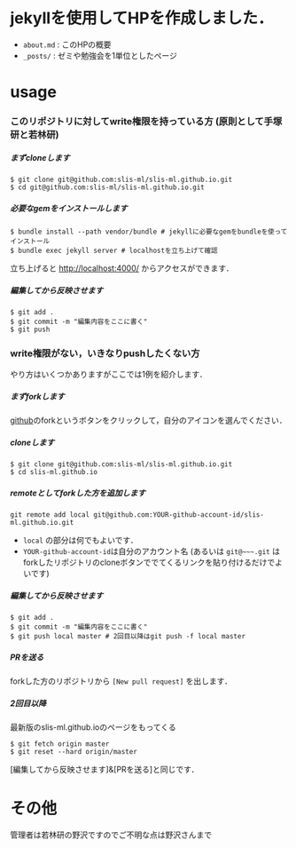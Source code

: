 # jekyllを使用してHPを作成しました．

- `about.md` : このHPの概要
- `_posts/` : ゼミや勉強会を1単位としたページ


# usage

### このリポジトリに対してwrite権限を持っている方 (原則として手塚研と若林研)

##### まずcloneします

```
$ git clone git@github.com:slis-ml/slis-ml.github.io.git
$ cd git@github.com:slis-ml/slis-ml.github.io.git
```

##### 必要なgemをインストールします

```
$ bundle install --path vendor/bundle # jekyllに必要なgemをbundleを使ってインストール
$ bundle exec jekyll server # localhostを立ち上げて確認
```

立ち上げると [http://localhost:4000/](http://localhost:4000/) からアクセスができます．


##### 編集してから反映させます

```
$ git add .
$ git commit -m "編集内容をここに書く"
$ git push
```

### write権限がない，いきなりpushしたくない方

やり方はいくつかありますがここでは1例を紹介します．

##### まずforkします

[github](https://github.com/slis-ml/slis-ml.github.io)のforkというボタンをクリックして，自分のアイコンを選んでください．

##### cloneします

```
$ git clone git@github.com:slis-ml/slis-ml.github.io.git
$ cd slis-ml.github.io
```

##### remoteとしてforkした方を追加します

```
git remote add local git@github.com:YOUR-github-account-id/slis-ml.github.io.git
```

- `local` の部分は何でもよいです．
- `YOUR-github-account-id`は自分のアカウント名 (あるいは `git@~~~.git` はforkしたリポジトリのcloneボタンででてくるリンクを貼り付けるだけでよいです)

##### 編集してから反映させます

```
$ git add .
$ git commit -m "編集内容をここに書く"
$ git push local master # 2回目以降はgit push -f local master
```

##### PRを送る

forkした方のリポジトリから `[New pull request]` を出します．

##### 2回目以降

最新版のslis-ml.github.ioのページをもってくる

```
$ git fetch origin master
$ git reset --hard origin/master
```

[編集してから反映させます]&[PRを送る]と同じです．


# その他

管理者は若林研の野沢ですのでご不明な点は野沢さんまで

